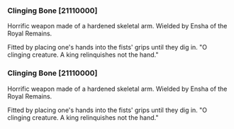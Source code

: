 ### Clinging Bone [21110000]

Horrific weapon made of a hardened skeletal arm. Wielded by Ensha of the Royal Remains.

Fitted by placing one's hands into the fists' grips until they dig in. "O clinging creature. A king relinquishes not the hand."### Clinging Bone [21110000]

Horrific weapon made of a hardened skeletal arm. Wielded by Ensha of the Royal Remains.

Fitted by placing one's hands into the fists' grips until they dig in. "O clinging creature. A king relinquishes not the hand."